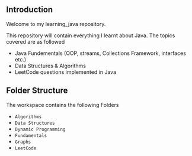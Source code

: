 ## Introduction

Welcome to my learning_java repository.

This repository will contain everything I learnt about Java. The topics covered are as followed
- Java Fundementals (OOP, streams, Collections Framework, interfaces etc.)
- Data Structures & Algorithms
- LeetCode questions implemented in Java


## Folder Structure

The workspace contains the following Folders
- `Algorithms`
- `Data Structures`
- `Dynamic Programming`
- `Fundamentals`
- `Graphs`
- `LeetCode`

